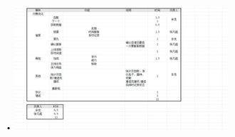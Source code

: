 - ![lQLPJxbbep8vaCrNAofNBFawif0UzoYiCLADaKkidcCbAA_1110_647.png](../assets/lQLPJxbbep8vaCrNAofNBFawif0UzoYiCLADaKkidcCbAA_1110_647_1669104276741_0.png)